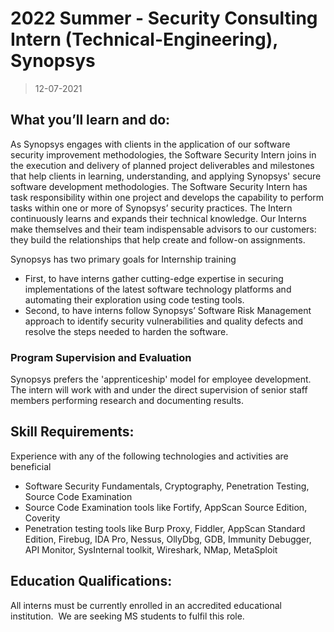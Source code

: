# 2022 Summer - Security Consulting Intern (Technical-Engineering), Synopsys

> 12-07-2021

## What you’ll learn and do:

As Synopsys engages with clients in the application of our software security improvement methodologies, the Software Security Intern joins in the execution and delivery of planned project deliverables and milestones that help clients in learning, understanding, and applying Synopsys' secure software development methodologies. The Software Security Intern has task responsibility within one project and develops the capability to perform tasks within one or more of Synopsys’ security practices. The Intern continuously learns and expands their technical knowledge. Our Interns make themselves and their team indispensable advisors to our customers: they build the relationships that help create and follow-on assignments.

Synopsys has two primary goals for Internship training

- First, to have interns gather cutting-edge expertise in securing implementations of the latest software technology platforms and automating their exploration using code testing tools.
- Second, to have interns follow Synopsys’ Software Risk Management approach to identify security vulnerabilities and quality defects and resolve the steps needed to harden the software.


### Program Supervision and Evaluation

Synopsys prefers the 'apprenticeship' model for employee development. The intern will work with and under the direct supervision of senior staff members performing research and documenting results.

## Skill Requirements:

Experience with any of the following technologies and activities are beneficial

- Software Security Fundamentals, Cryptography, Penetration Testing, Source Code Examination
- Source Code Examination tools like Fortify, AppScan Source Edition, Coverity
- Penetration testing tools like Burp Proxy, Fiddler, AppScan Standard Edition, Firebug, IDA Pro, Nessus, OllyDbg, GDB, Immunity Debugger, API Monitor, SysInternal toolkit, Wireshark, NMap, MetaSploit

## Education Qualifications:

All interns must be currently enrolled in an accredited educational institution.  We are seeking MS students to fulfil this role.
